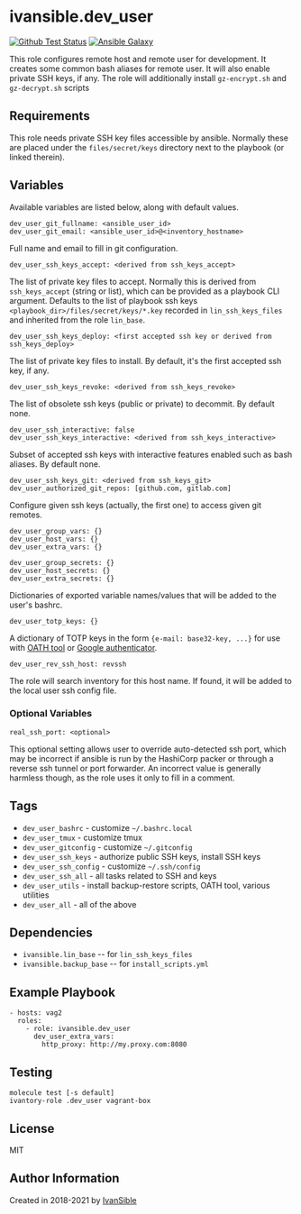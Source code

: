 # ivansible.dev_user

[![Github Test Status](https://github.com/ivansible/dev-user/workflows/test/badge.svg?branch=master)](https://github.com/ivansible/dev-user/actions)
[![Ansible Galaxy](https://img.shields.io/badge/galaxy-ivansible.dev__user-68a.svg?style=flat)](https://galaxy.ansible.com/ivansible/dev_user/)

This role configures remote host and remote user for development.
It creates some common bash aliases for remote user.
It will also enable private SSH keys, if any.
The role will additionally install `gz-encrypt.sh` and `gz-decrypt.sh` scripts


## Requirements

This role needs private SSH key files accessible by ansible.
Normally these are placed under the `files/secret/keys` directory
next to the playbook (or linked therein).


## Variables

Available variables are listed below, along with default values.

    dev_user_git_fullname: <ansible_user_id>
    dev_user_git_email: <ansible_user_id>@<inventory_hostname>

Full name and email to fill in git configuration.


    dev_user_ssh_keys_accept: <derived from ssh_keys_accept>
The list of private key files to accept.
Normally this is derived from `ssh_keys_accept` (string or list),
which can be provided as a playbook CLI argument.
Defaults to the list of playbook ssh keys `<playbook_dir>/files/secret/keys/*.key`
recorded in `lin_ssh_keys_files` and inherited from the role `lin_base`.

    dev_user_ssh_keys_deploy: <first accepted ssh key or derived from ssh_keys_deploy>
The list of private key files to install.
By default, it's the first accepted ssh key, if any.

    dev_user_ssh_keys_revoke: <derived from ssh_keys_revoke>
The list of obsolete ssh keys (public or private) to decommit.
By default none.

    dev_user_ssh_interactive: false
    dev_user_ssh_keys_interactive: <derived from ssh_keys_interactive>
Subset of accepted ssh keys with interactive features enabled such as bash aliases.
By default none.

    dev_user_ssh_keys_git: <derived from ssh_keys_git>
    dev_user_authorized_git_repos: [github.com, gitlab.com]
Configure given ssh keys (actually, the first one) to access given git remotes.

    dev_user_group_vars: {}
    dev_user_host_vars: {}
    dev_user_extra_vars: {}

    dev_user_group_secrets: {}
    dev_user_host_secrets: {}
    dev_user_extra_secrets: {}

Dictionaries of exported variable names/values that will be added to the
user's bashrc.

    dev_user_totp_keys: {}
A dictionary of TOTP keys in the form `{e-mail: base32-key, ...}`
for use with [OATH tool](wiki.archlinux.org/*/Google_Authenticator#Code_generation)
or [Google authenticator](https://google-authenticator.com).

    dev_user_rev_ssh_host: revssh

The role will search inventory for this host name. If found, it will
be added to the local user ssh config file.


### Optional Variables

    real_ssh_port: <optional>

This optional setting allows user to override auto-detected ssh port,
which may be incorrect if ansible is run by the HashiCorp packer
or through a reverse ssh tunnel or port forwarder.
An incorrect value is generally harmless though, as the role uses it
only to fill in a comment.


## Tags

- `dev_user_bashrc` - customize `~/.bashrc.local`
- `dev_user_tmux` - customize tmux
- `dev_user_gitconfig` - customize `~/.gitconfig`
- `dev_user_ssh_keys` - authorize public SSH keys, install SSH keys
- `dev_user_ssh_config` - customize `~/.ssh/config`
- `dev_user_ssh_all` - all tasks related to SSH and keys
- `dev_user_utils` - install backup-restore scripts, OATH tool, various utilities
- `dev_user_all` - all of the above


## Dependencies

- `ivansible.lin_base` -- for `lin_ssh_keys_files`
- `ivansible.backup_base` -- for `install_scripts.yml`


## Example Playbook

    - hosts: vag2
      roles:
        - role: ivansible.dev_user
          dev_user_extra_vars:
            http_proxy: http://my.proxy.com:8080


## Testing

    molecule test [-s default]
    ivantory-role .dev_user vagrant-box


## License

MIT


## Author Information

Created in 2018-2021 by [IvanSible](https://github.com/ivansible)
